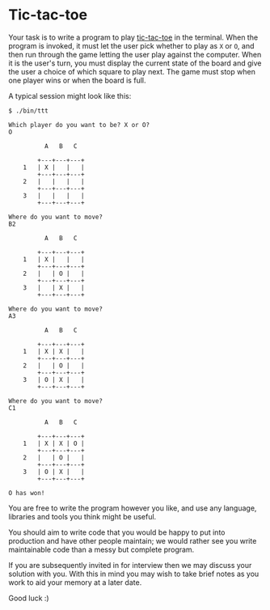 # Tic-tac-toe

Your task is to write a program to play
[tic-tac-toe](http://en.wikipedia.org/wiki/Tic-tac-toe) in the terminal. When
the program is invoked, it must let the user pick whether to play as `X` or `O`,
and then run through the game letting the user play against the computer. When
it is the user's turn, you must display the current state of the board and give
the user a choice of which square to play next. The game must stop when one
player wins or when the board is full.

A typical session might look like this:

```
$ ./bin/ttt

Which player do you want to be? X or O?
O

          A   B   C

        +---+---+---+
    1   | X |   |   |
        +---+---+---+
    2   |   |   |   |
        +---+---+---+
    3   |   |   |   |
        +---+---+---+

Where do you want to move?
B2

          A   B   C

        +---+---+---+
    1   | X |   |   |
        +---+---+---+
    2   |   | O |   |
        +---+---+---+
    3   |   | X |   |
        +---+---+---+

Where do you want to move?
A3

          A   B   C

        +---+---+---+
    1   | X | X |   |
        +---+---+---+
    2   |   | O |   |
        +---+---+---+
    3   | O | X |   |
        +---+---+---+

Where do you want to move?
C1

          A   B   C

        +---+---+---+
    1   | X | X | O |
        +---+---+---+
    2   |   | O |   |
        +---+---+---+
    3   | O | X |   |
        +---+---+---+

O has won!
```

You are free to write the program however you like, and use any language,
libraries and tools you think might be useful.

You should aim to write code that you would be happy to put into production and
have other people maintain; we would rather see you write maintainable code
than a messy but complete program.

If you are subsequently invited in for interview then we may discuss your
solution with you. With this in mind you may wish to take brief notes as you
work to aid your memory at a later date.

Good luck :)
